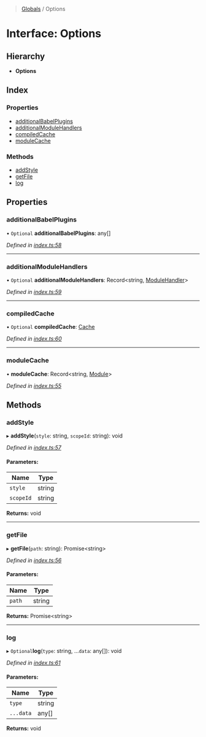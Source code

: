 > [Globals](https://github.com/FranckFreiburger/vue3-sfc-loader/docs/globals.md) / Options

# Interface: Options

## Hierarchy

* **Options**

## Index

### Properties

* [additionalBabelPlugins](https://github.com/FranckFreiburger/vue3-sfc-loader/docs/interfaces/options.md#additionalbabelplugins)
* [additionalModuleHandlers](https://github.com/FranckFreiburger/vue3-sfc-loader/docs/interfaces/options.md#additionalmodulehandlers)
* [compiledCache](https://github.com/FranckFreiburger/vue3-sfc-loader/docs/interfaces/options.md#compiledcache)
* [moduleCache](https://github.com/FranckFreiburger/vue3-sfc-loader/docs/interfaces/options.md#modulecache)

### Methods

* [addStyle](https://github.com/FranckFreiburger/vue3-sfc-loader/docs/interfaces/options.md#addstyle)
* [getFile](https://github.com/FranckFreiburger/vue3-sfc-loader/docs/interfaces/options.md#getfile)
* [log](https://github.com/FranckFreiburger/vue3-sfc-loader/docs/interfaces/options.md#log)

## Properties

### additionalBabelPlugins

• `Optional` **additionalBabelPlugins**: any[]

*Defined in [index.ts:58](https://github.com/FranckFreiburger/vue3-sfc-loader/blob/3359f02/src/index.ts#L58)*

___

### additionalModuleHandlers

• `Optional` **additionalModuleHandlers**: Record\<string, [ModuleHandler](https://github.com/FranckFreiburger/vue3-sfc-loader/docs/interfaces/modulehandler.md)>

*Defined in [index.ts:59](https://github.com/FranckFreiburger/vue3-sfc-loader/blob/3359f02/src/index.ts#L59)*

___

### compiledCache

• `Optional` **compiledCache**: [Cache](https://github.com/FranckFreiburger/vue3-sfc-loader/docs/interfaces/cache.md)

*Defined in [index.ts:60](https://github.com/FranckFreiburger/vue3-sfc-loader/blob/3359f02/src/index.ts#L60)*

___

### moduleCache

•  **moduleCache**: Record\<string, [Module](https://github.com/FranckFreiburger/vue3-sfc-loader/docs/interfaces/module.md)>

*Defined in [index.ts:55](https://github.com/FranckFreiburger/vue3-sfc-loader/blob/3359f02/src/index.ts#L55)*

## Methods

### addStyle

▸ **addStyle**(`style`: string, `scopeId`: string): void

*Defined in [index.ts:57](https://github.com/FranckFreiburger/vue3-sfc-loader/blob/3359f02/src/index.ts#L57)*

#### Parameters:

Name | Type |
------ | ------ |
`style` | string |
`scopeId` | string |

**Returns:** void

___

### getFile

▸ **getFile**(`path`: string): Promise\<string>

*Defined in [index.ts:56](https://github.com/FranckFreiburger/vue3-sfc-loader/blob/3359f02/src/index.ts#L56)*

#### Parameters:

Name | Type |
------ | ------ |
`path` | string |

**Returns:** Promise\<string>

___

### log

▸ `Optional`**log**(`type`: string, ...`data`: any[]): void

*Defined in [index.ts:61](https://github.com/FranckFreiburger/vue3-sfc-loader/blob/3359f02/src/index.ts#L61)*

#### Parameters:

Name | Type |
------ | ------ |
`type` | string |
`...data` | any[] |

**Returns:** void
